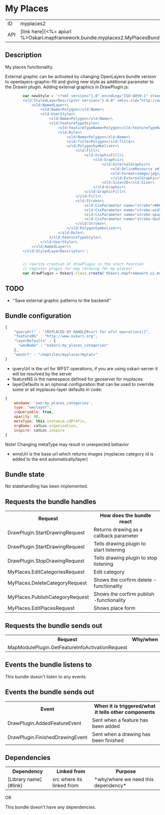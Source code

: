 # My Places

<table>
  <tr>
    <td>ID</td><td>myplaces2</td>
  </tr>
  <tr>
    <td>API</td><td>[link here](<%= apiurl %>Oskari.mapframework.bundle.myplaces2.MyPlacesBundleInstance.html)</td>
  </tr>
</table>

## Description

My places functionality.

External graphic can be activated by changing OpenLayers bundle version to openlayers-graphic-fill and giving new style as additional parameter to the Drawin plugin.
Adding external graphics in DrawPlugin.js:
```javascript
        var newStyle = '<?xml version="1.0" encoding="ISO-8859-1" standalone="yes"?>\
        <sld:StyledLayerDescriptor version="1.0.0" xmlns:sld="http://www.opengis.net/sld" xmlns:ogc="http://www.opengis.net/ogc" xmlns:xlink="http://www.w3.org/1999/xlink" xmlns:xsi="http://www.w3.org/2001/XMLSchema-instance" xsi:schemaLocation="http://www.opengis.net/sld ./Sld/StyledLayerDescriptor.xsd">\
            <sld:NamedLayer>\
                <sld:Name>Polygon</sld:Name>\
                <sld:UserStyle>\
                    <sld:Name>Polygon</sld:Name>\
                    <sld:FeatureTypeStyle>\
                        <sld:FeatureTypeName>Polygon</sld:FeatureTypeName>\
                        <sld:Rule>\
                            <sld:Name>Polygon</sld:Name>\
                            <sld:Title>Polygon</sld:Title>\
                            <sld:PolygonSymbolizer>\
                                <sld:Fill>\
                                    <sld:GraphicFill>\
                                        <sld:Graphic>\
                                            <sld:ExternalGraphic>\
                                                <sld:OnlineResource xmlns:xlink="http://www.w3.org/1999/xlink" xlink:type="simple" xlink:href="http://www.paikkatietoikkuna.fi/mml-2.0-theme/images/logo.png"/>\
                                                <sld:Format>image/jpg</sld:Format>\
                                                </sld:ExternalGraphic>\
                                            <sld:Size>20</sld:Size>\
                                        </sld:Graphic>\
                                    </sld:GraphicFill>\
                                </sld:Fill>\
                                <sld:Stroke>\
                                    <sld:CssParameter name="stroke">#006666</sld:CssParameter>\
                                    <sld:CssParameter name="stroke-width">2</sld:CssParameter>\
                                    <sld:CssParameter name="stroke-opacity">1</sld:CssParameter>\
                                    <sld:CssParameter name="stroke-dasharray">4 4</sld:CssParameter>\
                                </sld:Stroke>\
                            </sld:PolygonSymbolizer>\
                        </sld:Rule>\
                    </sld:FeatureTypeStyle>\
                </sld:UserStyle>\
            </sld:NamedLayer>\
        </sld:StyledLayerDescriptor>';


        // rewrite creation of drawPlugin in the start-function
        // register plugin for map (drawing for my places)
        var drawPlugin = Oskari.clazz.create('Oskari.mapframework.ui.module.common.mapmodule.DrawPlugin', newStyle);
```

## TODO

* ''Save external graphic patterns to the backend''

## Bundle configuration

```javascript
{
    "queryUrl" : "[REPLACED BY HANDLER(url for wfst operations)]",
    "featureNS" : "http://www.oskari.org",
    "layerDefaults" : {
      "wmsName" : "oskari:my_places_categories"
    },
    "wmsUrl" : "/maptiles/myplaces?myCat="
}
```
* queryUrl is the url for WFST operations, if you are using oskari-server it will be resolved by the server
* featureNS is the namespace defined for geoserver for myplaces
* layerDefaults is an optional configuration that can be used to override some or all myplaces-layer defaults in code:
```javascript
{
    wmsName: 'ows:my_places_categories',
    type: "wmslayer",
    isQueryable: true,
    opacity: 90,
    metaType: this.instance.idPrefix,
    orgName: catLoc.organization,
    inspire: catLoc.inspire
}
```
Note! Changing metaType may result in unexpected behavior
* wmsUrl is the base url which returns images (myplaces category id is added to the end automatically/layer)

## Bundle state

No statehandling has been implemented.

## Requests the bundle handles

<table>
  <tr>
    <th>Request</th><th>How does the bundle react</th>
  </tr>
  <tr>
    <td>DrawPlugin.StartDrawingRequest</td><td>Returns drawing as a callback parameter</td>
  </tr>
  <tr>
    <td>DrawPlugin.StartDrawingRequest</td><td>Tells drawing plugin to start listening</td>
  </tr>
  <tr>
    <td>DrawPlugin.StopDrawingRequest</td><td>Tells drawing plugin to stop listening</td>
  </tr>
  <tr>
    <td>MyPlaces.EditCategoriesRequest</td><td>Edit category</td>
  </tr>
  <tr>
    <td>MyPlaces.DeleteCategoryRequest</td><td>Shows the corfirm delete -functionality</td>
  </tr>
  <tr>
    <td>MyPlaces.PublishCategoryRequest</td><td>Shows the corfirm publish -functionality</td>
  </tr>
  <tr>
    <td>MyPlaces.EditPlacesRequest</td><td>Shows place form</td>
  </tr>
</table>

## Requests the bundle sends out

<table>
  <tr>
    <th>Request</th><th>Why/when</th>
  </tr>
  <tr>
    <td>MapModulePlugin.GetFeatureInfoActivationRequest</td><td></td>
  </tr>
</table>

## Events the bundle listens to

This bundle doesn't listen to any events.

## Events the bundle sends out

<table>
  <tr>
    <th> Event </th><th> When it is triggered/what it tells other components</th>
  </tr>
  <tr>
    <td> DrawPlugin.AddedFeatureEvent </td><td> Sent when a feature has been added</td>
  </tr>
  <tr>
    <td> DrawPlugin.FinishedDrawingEvent </td><td> Sent when a drawing has been finished</td>
  </tr>
</table>

## Dependencies

<table>
  <tr>
    <th>Dependency</th><th>Linked from</th><th>Purpose</th>
  </tr>
  <tr>
    <td>[Library name](#link)</td><td>src where its linked from</td><td>*why/where we need this dependency*</td>
  </tr>
</table>

OR

This bundle doesn't have any dependencies.
